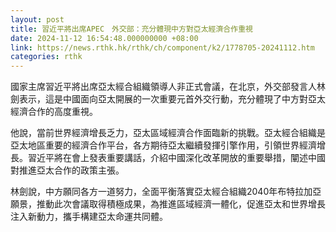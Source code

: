 ```yaml
---
layout: post
title: 習近平將出席APEC　外交部：充分體現中方對亞太經濟合作重視
date: 2024-11-12 16:54:48.000000000 +08:00
link: https://news.rthk.hk/rthk/ch/component/k2/1778705-20241112.htm
categories: rthk
---
```


國家主席習近平將出席亞太經合組織領導人非正式會議，在北京，外交部發言人林劍表示，這是中國面向亞太開展的一次重要元首外交行動，充分體現了中方對亞太經濟合作的高度重視。

他說，當前世界經濟增長乏力，亞太區域經濟合作面臨新的挑戰。亞太經合組織是亞太地區重要的經濟合作平台，各方期待亞太繼續發揮引擎作用，引領世界經濟增長。習近平將在會上發表重要講話，介紹中國深化改革開放的重要舉措，闡述中國對推進亞太合作的政策主張。

林劍說，中方願同各方一道努力，全面平衡落實亞太經合組織2040年布特拉加亞願景，推動此次會議取得積極成果，為推進區域經濟一體化，促進亞太和世界增長注入新動力，攜手構建亞太命運共同體。
